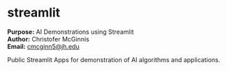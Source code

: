 # streamlit

**Purpose:** AI Demonstrations using Streamlit  
**Author:** Christofer McGinnis  
**Email:** cmcginn5@jh.edu    

Public Streamlit Apps for demonstration of AI algorithms and applications. 
